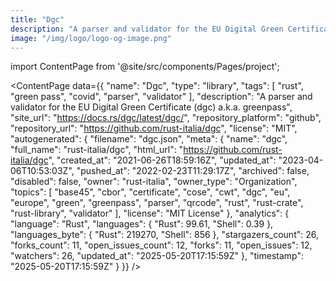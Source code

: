 ```yaml
---
title: "Dgc"
description: "A parser and validator for the EU Digital Green Certificate (dgc) a.k.a. greenpass"
image: "/img/logo/logo-og-image.png"
---
```

import ContentPage from '@site/src/components/Pages/project';

<ContentPage
    data={{
  "name": "Dgc",
  "type": "library",
  "tags": [
    "rust",
    "green pass",
    "covid",
    "parser",
    "validator"
  ],
  "description": "A parser and validator for the EU Digital Green Certificate (dgc) a.k.a. greenpass",
  "site_url": "https://docs.rs/dgc/latest/dgc/",
  "repository_platform": "github",
  "repository_url": "https://github.com/rust-italia/dgc",
  "license": "MIT",
  "autogenerated": {
    "filename": "dgc.json",
    "meta": {
      "name": "dgc",
      "full_name": "rust-italia/dgc",
      "html_url": "https://github.com/rust-italia/dgc",
      "created_at": "2021-06-26T18:59:16Z",
      "updated_at": "2023-04-06T10:53:03Z",
      "pushed_at": "2022-02-23T11:29:17Z",
      "archived": false,
      "disabled": false,
      "owner": "rust-italia",
      "owner_type": "Organization",
      "topics": [
        "base45",
        "cbor",
        "certificate",
        "cose",
        "cwt",
        "dgc",
        "eu",
        "europe",
        "green",
        "greenpass",
        "parser",
        "qrcode",
        "rust",
        "rust-crate",
        "rust-library",
        "validator"
      ],
      "license": "MIT License"
    },
    "analytics": {
      "language": "Rust",
      "languages": {
        "Rust": 99.61,
        "Shell": 0.39
      },
      "languages_byte": {
        "Rust": 219270,
        "Shell": 856
      },
      "stargazers_count": 26,
      "forks_count": 11,
      "open_issues_count": 12,
      "forks": 11,
      "open_issues": 12,
      "watchers": 26,
      "updated_at": "2025-05-20T17:15:59Z"
    },
    "timestamp": "2025-05-20T17:15:59Z"
  }
}}
/>
